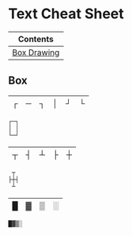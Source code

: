 # Text Cheat Sheet
| Contents |
|-|
|[Box Drawing](#box)|
## Box
|┌|─|┐|│|┘|└|
|-|-|-|-|-|-|
```
┌─┐	
│ │
└─┘
```
|┬|┤|┴|├|┼|
|-|-|-|-|-|
```
 ┬
├┼┤
 ┴
```
|█|▓|▒|░|
|-|-|-|-|
```
█▓▒░
```
